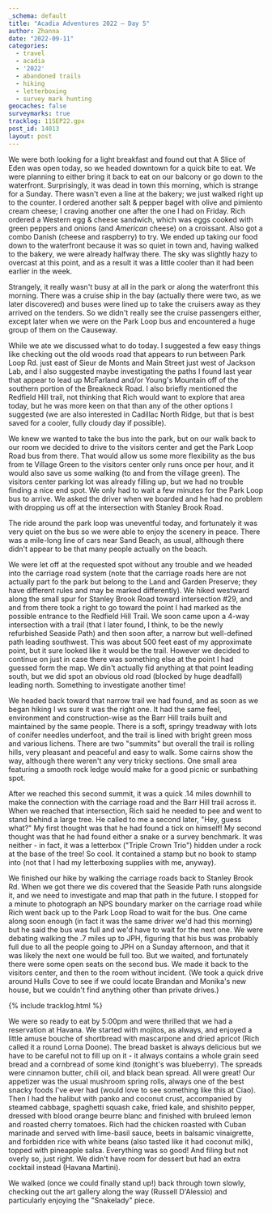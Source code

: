 ```yaml
---
_schema: default
title: "Acadia Adventures 2022 – Day 5"
author: Zhanna
date: "2022-09-11"
categories: 
  - travel
  - acadia
  - '2022'
  - abandoned trails
  - hiking
  - letterboxing
  - survey mark hunting
geocaches: false
surveymarks: true
tracklog: 11SEP22.gpx
post_id: 14013
layout: post  
---
```


We were both looking for a light breakfast and found out that A Slice of Eden was open today, so we headed downtown for a quick bite to eat. We were planning to either bring it back to eat on our balcony or go down to the waterfront. Surprisingly, it was dead in town this morning, which is strange for a Sunday. There wasn't even a line at the bakery; we just walked right up to the counter. I ordered another salt & pepper bagel with olive and pimiento cream cheese; I craving another one after the one I had on Friday. Rich ordered a Western egg & cheese sandwich, which was eggs cooked with green peppers and onions (and _American_ cheese) on a croissant. Also got a combo Danish (cheese and raspberry) to try. We ended up taking our food down to the waterfront because it was so quiet in town and, having walked to the bakery, we were already halfway there. The sky was slightly hazy to overcast at this point, and as a result it was a little cooler than it had been earlier in the week. 

Strangely, it really wasn't busy at all in the park or along the waterfront this morning. There was a cruise ship in the bay (actually there were two, as we later discovered) and buses were lined up to take the cruisers away as they arrived on the tenders. So we didn't really see the cruise passengers either, except later when we were on the Park Loop bus and encountered a huge group of them on the Causeway.

While we ate we discussed what to do today. I suggested a few easy things like checking out the old woods road that appears to run between Park Loop Rd. just east of Sieur de Monts and Main Street just west of Jackson Lab, and I also suggested maybe investigating the paths I found last year that appear to lead up McFarland and/or Young's Mountain off of the southern portion of the Breakneck Road. I also briefly mentioned the Redfield Hill trail, not thinking that Rich would want to explore that area today, but he was more keen on that than any of the other options I suggested (we are also interested in Cadillac North Ridge, but that is best saved for a cooler, fully cloudy day if possible). 

We knew we wanted to take the bus into the park, but on our walk back to our room we decided to drive to the visitors center and get the Park Loop Road bus from there. That would allow us some more flexibility as the bus from te Village Green to the visitors center only runs once per hour, and it would also save us some walking (to and from the village green). The visitors center parking lot was already filling up, but we had no trouble finding a nice end spot. We only had to wait a few minutes for the Park Loop bus to arrive. We asked the driver when we boarded and he had no problem with dropping us off at the intersection with Stanley Brook Road. 

The ride around the park loop was uneventful today, and fortunately it was very quiet on the bus so we were able to enjoy the scenery in peace.  There was a mile-long line of cars near Sand Beach, as usual, although there didn't appear to be that many people actually on the beach. 

We were let off at the requested spot without any trouble and we headed into the carriage road system (note that the carriage roads here are not actually part fo the park but belong to the Land and Garden Preserve; they have different rules and may be marked differently). We hiked westward along the small spur for Stanley Brook Road toward intersection #29, and and from there took a right to go toward the point I had marked as the possible entrance to the Redfield Hill Trail. We soon came upon a 4-way intersection with a trail (that I later found, I think, to be the newly refurbished Seaside Path) and then soon after, a narrow but well-defined path leading southwest. This was about 500 feet east of my approximate point, but it sure looked like it would be the trail. However we decided to continue on just in case there was something else at the point I had guessed form the map. We din't actually fid anything at that point leading south, but we did spot an obvious old road (blocked by huge deadfall) leading north. Something to investigate another time!

We headed back toward that narrow trail we had found, and as soon as we began hiking I ws sure it was the right one. It had the same feel, environment and construction-wise as the Barr Hill trails built and maintained by the same people. There is a soft, springy treadway with lots of conifer needles underfoot, and the trail is lined with bright green moss and various lichens. There are two "summits" but overall the trail is rolling hills, very pleasant and peaceful and easy to walk. Some cairns show the way, although there weren't any very tricky sections. One small area featuring a smooth rock ledge would make for a good picnic or sunbathing spot. 

After we reached this second summit, it was a quick .14 miles downhill to make the connection with the carriage road and the Barr Hill trail across it. When we reached that intersection, Rich said he needed to pee and went to stand behind a large tree. He called to me a second later, "Hey, guess what?" My first thought was that he had found a tick on himself! My second thought was that he had found either a snake or a survey benchmark. It was neither - in fact, it was a letterbox ("Triple Crown Trio") hidden under a rock at the base of the tree! So cool. It contained a stamp but no book to stamp into (not that I had my letterboxing supplies with me, anyway). 

We finished our hike by walking the carriage roads back to Stanley Brook Rd. When we got there we dis   covered that the Seaside Path runs alongside it, and we need to investigate and map that path in the future. I stopped for a minute to photograph an NPS boundary marker on the carriage road while Rich went back up to the Park Loop Road to wait for the bus. One came along soon enough (in fact it was the same driver we'd had this morning) but he said the bus was full and we'd have to wait for the next one. We were debating walking the .7 miles up to JPH, figuring that his bus was probably full due to all the people going to JPH on a Sunday afternoon, and that it was likely the next one would be full too. But we waited, and fortunately there were some open seats on the second bus. We made it back to the visitors center, and then to the room without incident. (We took a quick drive around Hulls Cove to see if we could locate Brandan and Monika's new house, but we couldn't find anything other than private drives.)

{% include tracklog.html %}

We were so ready to eat by 5:00pm and were thrilled that we had a reservation at Havana. We started with mojitos, as always, and enjoyed a little amuse bouche of shortbread with mascarpone and dried apricot (Rich called it a round Lorna Doone). The bread basket is always delicious but we have to be careful not to fill up on it - it always contains a whole grain seed bread and a cornbread of some kind (tonight's was blueberry). The spreads were cinnamon butter, chili oil, and black bean spread. All were great! Our appetizer was the usual mushroom spring rolls, always one of the best snacky foods I've ever had (would love to see something like this at Ciao). Then I had the halibut with panko and coconut crust, accompanied by steamed cabbage, spaghetti squash cake, fried kale, and shishito pepper, dressed with blood orange beurre blanc and finished with bruleed lemon and roasted cherry tomatoes. Rich had the chicken roasted with Cuban marinade and served with lime-basil sauce, beets in balsamic vinaigrette, and forbidden rice with white beans (also tasted like it had coconut milk), topped with pineapple salsa. Everything was so good! And filing but not overly so, just right. We didn't have room for dessert but had an extra cocktail instead (Havana Martini).

We walked (once we could finally stand up!) back through town slowly, checking out the art gallery along the way (Russell D'Alessio) and particularly enjoying the "Snakelady" piece.